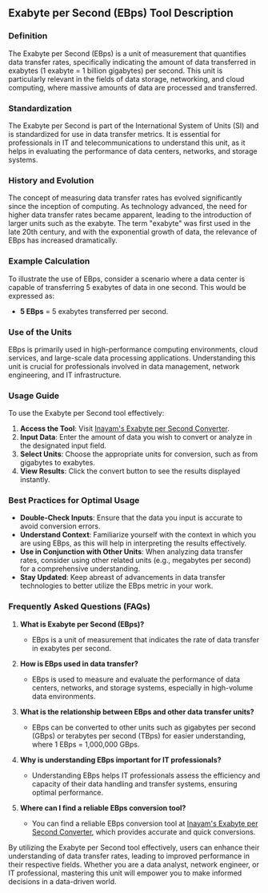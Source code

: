 ## Exabyte per Second (EBps) Tool Description

### Definition
The Exabyte per Second (EBps) is a unit of measurement that quantifies data transfer rates, specifically indicating the amount of data transferred in exabytes (1 exabyte = 1 billion gigabytes) per second. This unit is particularly relevant in the fields of data storage, networking, and cloud computing, where massive amounts of data are processed and transferred.

### Standardization
The Exabyte per Second is part of the International System of Units (SI) and is standardized for use in data transfer metrics. It is essential for professionals in IT and telecommunications to understand this unit, as it helps in evaluating the performance of data centers, networks, and storage systems.

### History and Evolution
The concept of measuring data transfer rates has evolved significantly since the inception of computing. As technology advanced, the need for higher data transfer rates became apparent, leading to the introduction of larger units such as the exabyte. The term "exabyte" was first used in the late 20th century, and with the exponential growth of data, the relevance of EBps has increased dramatically.

### Example Calculation
To illustrate the use of EBps, consider a scenario where a data center is capable of transferring 5 exabytes of data in one second. This would be expressed as:
- **5 EBps** = 5 exabytes transferred per second.

### Use of the Units
EBps is primarily used in high-performance computing environments, cloud services, and large-scale data processing applications. Understanding this unit is crucial for professionals involved in data management, network engineering, and IT infrastructure.

### Usage Guide
To use the Exabyte per Second tool effectively:
1. **Access the Tool**: Visit [Inayam's Exabyte per Second Converter](https://www.inayam.co/unit-converter/data_storage_si).
2. **Input Data**: Enter the amount of data you wish to convert or analyze in the designated input field.
3. **Select Units**: Choose the appropriate units for conversion, such as from gigabytes to exabytes.
4. **View Results**: Click the convert button to see the results displayed instantly.

### Best Practices for Optimal Usage
- **Double-Check Inputs**: Ensure that the data you input is accurate to avoid conversion errors.
- **Understand Context**: Familiarize yourself with the context in which you are using EBps, as this will help in interpreting the results effectively.
- **Use in Conjunction with Other Units**: When analyzing data transfer rates, consider using other related units (e.g., megabytes per second) for a comprehensive understanding.
- **Stay Updated**: Keep abreast of advancements in data transfer technologies to better utilize the EBps metric in your work.

### Frequently Asked Questions (FAQs)

1. **What is Exabyte per Second (EBps)?**
   - EBps is a unit of measurement that indicates the rate of data transfer in exabytes per second.

2. **How is EBps used in data transfer?**
   - EBps is used to measure and evaluate the performance of data centers, networks, and storage systems, especially in high-volume data environments.

3. **What is the relationship between EBps and other data transfer units?**
   - EBps can be converted to other units such as gigabytes per second (GBps) or terabytes per second (TBps) for easier understanding, where 1 EBps = 1,000,000 GBps.

4. **Why is understanding EBps important for IT professionals?**
   - Understanding EBps helps IT professionals assess the efficiency and capacity of their data handling and transfer systems, ensuring optimal performance.

5. **Where can I find a reliable EBps conversion tool?**
   - You can find a reliable EBps conversion tool at [Inayam's Exabyte per Second Converter](https://www.inayam.co/unit-converter/data_storage_si), which provides accurate and quick conversions.

By utilizing the Exabyte per Second tool effectively, users can enhance their understanding of data transfer rates, leading to improved performance in their respective fields. Whether you are a data analyst, network engineer, or IT professional, mastering this unit will empower you to make informed decisions in a data-driven world.